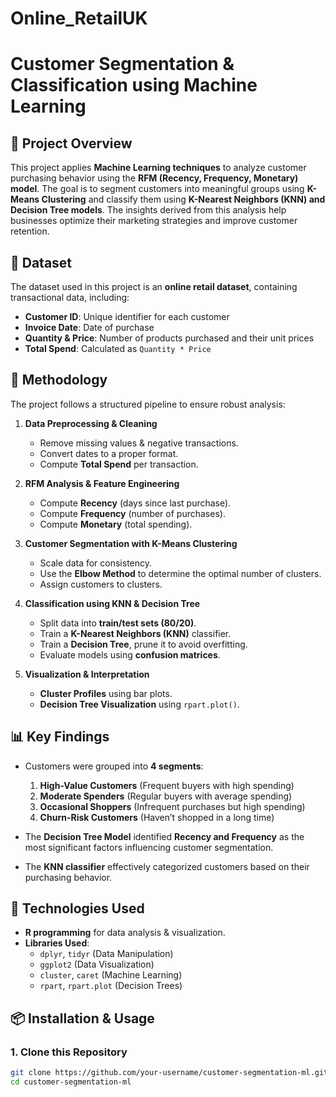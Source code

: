 # Online_RetailUK

# Customer Segmentation & Classification using Machine Learning

## 📌 Project Overview
This project applies **Machine Learning techniques** to analyze customer purchasing behavior using the **RFM (Recency, Frequency, Monetary) model**. The goal is to segment customers into meaningful groups using **K-Means Clustering** and classify them using **K-Nearest Neighbors (KNN) and Decision Tree models**. The insights derived from this analysis help businesses optimize their marketing strategies and improve customer retention.

## 📂 Dataset
The dataset used in this project is an **online retail dataset**, containing transactional data, including:
- **Customer ID**: Unique identifier for each customer
- **Invoice Date**: Date of purchase
- **Quantity & Price**: Number of products purchased and their unit prices
- **Total Spend**: Calculated as `Quantity * Price`

## 🚀 Methodology
The project follows a structured pipeline to ensure robust analysis:

1. **Data Preprocessing & Cleaning**  
   - Remove missing values & negative transactions.  
   - Convert dates to a proper format.  
   - Compute **Total Spend** per transaction.

2. **RFM Analysis & Feature Engineering**  
   - Compute **Recency** (days since last purchase).  
   - Compute **Frequency** (number of purchases).  
   - Compute **Monetary** (total spending).  

3. **Customer Segmentation with K-Means Clustering**  
   - Scale data for consistency.  
   - Use the **Elbow Method** to determine the optimal number of clusters.  
   - Assign customers to clusters.  

4. **Classification using KNN & Decision Tree**  
   - Split data into **train/test sets (80/20)**.  
   - Train a **K-Nearest Neighbors (KNN)** classifier.  
   - Train a **Decision Tree**, prune it to avoid overfitting.  
   - Evaluate models using **confusion matrices**.  

5. **Visualization & Interpretation**  
   - **Cluster Profiles** using bar plots.  
   - **Decision Tree Visualization** using `rpart.plot()`.

## 📊 Key Findings
- Customers were grouped into **4 segments**:
  1. **High-Value Customers** (Frequent buyers with high spending)
  2. **Moderate Spenders** (Regular buyers with average spending)
  3. **Occasional Shoppers** (Infrequent purchases but high spending)
  4. **Churn-Risk Customers** (Haven’t shopped in a long time)

- The **Decision Tree Model** identified **Recency and Frequency** as the most significant factors influencing customer segmentation.
- The **KNN classifier** effectively categorized customers based on their purchasing behavior.

## 📌 Technologies Used
- **R programming** for data analysis & visualization.
- **Libraries Used**:  
  - `dplyr`, `tidyr` (Data Manipulation)  
  - `ggplot2` (Data Visualization)  
  - `cluster`, `caret` (Machine Learning)  
  - `rpart`, `rpart.plot` (Decision Trees)  

## 📦 Installation & Usage
### **1. Clone this Repository**
```bash
git clone https://github.com/your-username/customer-segmentation-ml.git
cd customer-segmentation-ml
